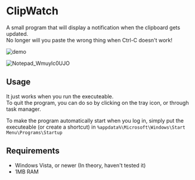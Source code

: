 # ClipWatch
A small program that will display a notification when the clipboard gets updated.\
No longer will you paste the wrong thing when Ctrl-C doesn't work!

![demo](https://user-images.githubusercontent.com/91881038/165717728-a9b45b5f-2398-410a-b2a0-bae5ace16785.gif)

![Notepad_Wmuylc0UJO](https://user-images.githubusercontent.com/91881038/169825875-4dfb351c-7321-4439-add4-a444c5ec2baf.gif)

## Usage
It just works when you run the executeable.\
To quit the program, you can do so by clicking on the tray icon, or through task manager.

To make the program automatically start when you log in, simply put the executeable (or create a shortcut) in `%appdata%\Microsoft\Windows\Start Menu\Programs\Startup`

## Requirements
- Windows Vista, or newer (In theory, haven't tested it)
- 1MB RAM
